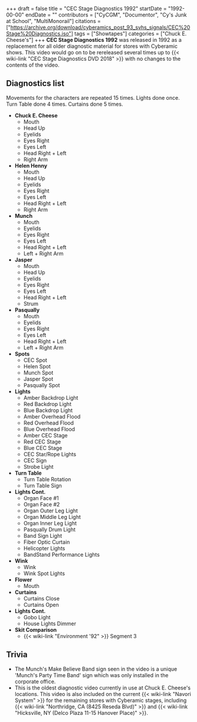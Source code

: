 +++
draft = false
title = "CEC Stage Diagnostics 1992"
startDate = "1992-00-00"
endDate = ""
contributors = ["CyCGM", "Documentor", "Cy's Junk at School", "MultiMonorail"]
citations = ["https://archive.org/download/cyberamics_post_93_svhs_signals/CEC%20Stage%20Diagnostics.iso"]
tags = ["Showtapes"]
categories = ["Chuck E. Cheese's"]
+++
**CEC Stage Diagnostics 1992** was released in 1992 as a replacement for all older diagnostic material for stores with Cyberamic shows. This video would go on to be rereleased several times up to {{< wiki-link "CEC Stage Diagnostics DVD 2018" >}} with no changes to the contents of the video.

## Diagnostics list

Movements for the characters are repeated 15 times. Lights done once. Turn Table done 4 times. Curtains done 5 times.

- **Chuck E. Cheese**
  - Mouth
  - Head Up
  - Eyelids
  - Eyes Right
  - Eyes Left
  - Head Right + Left
  - Right Arm
- **Helen Henny**
  - Mouth
  - Head Up
  - Eyelids
  - Eyes Right
  - Eyes Left
  - Head Right + Left
  - Right Arm
- **Munch**
  - Mouth
  - Eyelids
  - Eyes Right
  - Eyes Left
  - Head Right + Left
  - Left + Right Arm
- **Jasper**
  - Mouth
  - Head Up
  - Eyelids
  - Eyes Right
  - Eyes Left
  - Head Right + Left
  - Strum
- **Pasqually**
  - Mouth
  - Eyelids
  - Eyes Right
  - Eyes Left
  - Head Right + Left
  - Left + Right Arm
- **Spots**
  - CEC Spot
  - Helen Spot
  - Munch Spot
  - Jasper Spot
  - Pasqually Spot
- **Lights**
  - Amber Backdrop Light
  - Red Backdrop Light
  - Blue Backdrop Light
  - Amber Overhead Flood
  - Red Overhead Flood
  - Blue Overhead Flood
  - Amber CEC Stage
  - Red CEC Stage
  - Blue CEC Stage
  - CEC Star/Rope Lights
  - CEC Sign
  - Strobe Light
- **Turn Table**
  - Turn Table Rotation
  - Turn Table Sign
- **Lights Cont.**
  - Organ Face #1
  - Organ Face #2
  - Organ Outer Leg Light
  - Organ Middle Leg Light
  - Organ Inner Leg Light
  - Pasqually Drum Light
  - Band Sign Light
  - Fiber Optic Curtain
  - Helicopter Lights
  - BandStand Performance Lights
- **Wink**
  - Wink
  - Wink Spot Lights
- **Flower**
  - Mouth
- **Curtains**
  - Curtains Close
  - Curtains Open
- **Lights Cont.**
  - Gobo Light
  - House Lights Dimmer
- **Skit Comparison**
  - {{< wiki-link "Environment '92" >}} Segment 3

## Trivia

- The Munch's Make Believe Band sign seen in the video is a unique 'Munch's Party Time Band' sign which was only installed in the corporate office.
- This is the oldest diagnostic video currently in use at Chuck E. Cheese's locations. This video is also included on the current {{< wiki-link "Navori System" >}} for the remaining stores with Cyberamic stages, including {{< wiki-link "Northridge, CA (8425 Reseda Blvd)" >}} and {{< wiki-link "Hicksville, NY (Delco Plaza 11-15 Hanover Place)" >}}.
